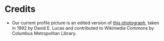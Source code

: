 # Credits

- Our current profile picture is an edited version of
  [this photograph](https://commons.wikimedia.org/wiki/File:Rose_-_DPLA_-_1ecd0c78d44aed8c7f3abf7f3ccc8dc7.jpg),
  taken in 1992 by David E. Lucas
  and contributed to Wikimedia Commons by Columbus Metropolitan Library.
